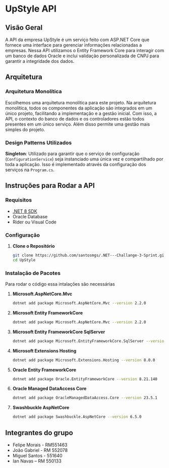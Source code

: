 # UpStyle API

## Visão Geral

A API da empresa UpStyle é um serviço feito com ASP.NET Core que fornece uma interface para gerenciar informações relacionadas a empresas. Nessa API utilizamos o Entity Framework Core para interagir com um banco de dados Oracle e inclui validação personalizada de CNPJ para garantir a integridade dos dados.

## Arquitetura

### Arquitetura Monolítica

Escolhemos uma arquitetura monolítica para este projeto. Na arquitetura monolítica, todos os componentes da aplicação são integrados em um único projeto, facilitando a implementação e a gestão inicial. Com isso, a API, o contexto do banco de dados e os controladores estão todos presentes em um único serviço. Além disso permite uma gestão mais simples do projeto.

### Design Patterns Utilizados

**Singleton**: Utilizado para garantir que o serviço de configuração (`ConfigurationService`) seja instanciado uma única vez e compartilhado por toda a aplicação. Isso é implementado através da configuração dos serviços na `Program.cs`.

## Instruções para Rodar a API

### Requisitos

- [.NET 8 SDK](https://dotnet.microsoft.com/download/dotnet/8.0)
- Oracle Database
- Rider ou Visual Code

### Configuração

1. **Clone o Repositório**

   ```bash
   git clone https://github.com/santosmgs/.NET---Challange-3-Sprint.git
   cd UpStyle

### Instalação de Pacotes

Para rodar o código essa intalações são necessárias

1. **Microsoft.AspNetCore.Mvc**

   ```bash
   dotnet add package Microsoft.AspNetCore.Mvc --version 2.2.0
   ```

2. **Microsoft Entity FrameworkCore**

   ```bash
   dotnet add package Microsoft.AspNetCore.Mvc --version 2.2.0
   ```
   
3. **Microsoft Entity FrameworkCore SqlServer**
   ```bash
   dotnet add package Microsoft.EntityFrameworkCore.SqlServer --version 8.0.0
   ```
   
4. **Microsoft Extensions Hosting**
   ```bash
   dotnet add package Microsoft.Extensions.Hosting --version 8.0.0
   ```

5. **Oracle Entity FrameworkCore**
   ```bash
   dotnet add package Oracle.EntityFrameworkCore --version 8.21.140
   ```

6. **Oracle Managed DataAccess Core**
   ```bash
   dotnet add package OracleManagedDataAccess.Core --version 23.5.1
   ```

7. **Swashbuckle AspNetCore**
   ```bash
   dotnet add package Swashbuckle.AspNetCore --version 6.5.0
   ```

## Integrantes do grupo
- Felipe Morais - RM551463
- João Gabriel - RM 552078
- Miguel Santos - 551640
- Ian Navas – RM 550133
